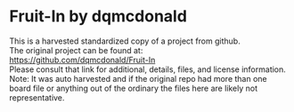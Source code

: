 
# Fruit-In by dqmcdonald  
This is a harvested standardized copy of a project from github.  
The original project can be found at:  
https://github.com/dqmcdonald/Fruit-In  
Please consult that link for additional, details, files, and license information.  
Note: It was auto harvested and if the original repo had more than one board file or anything out of the ordinary the files here are likely not representative.  
    